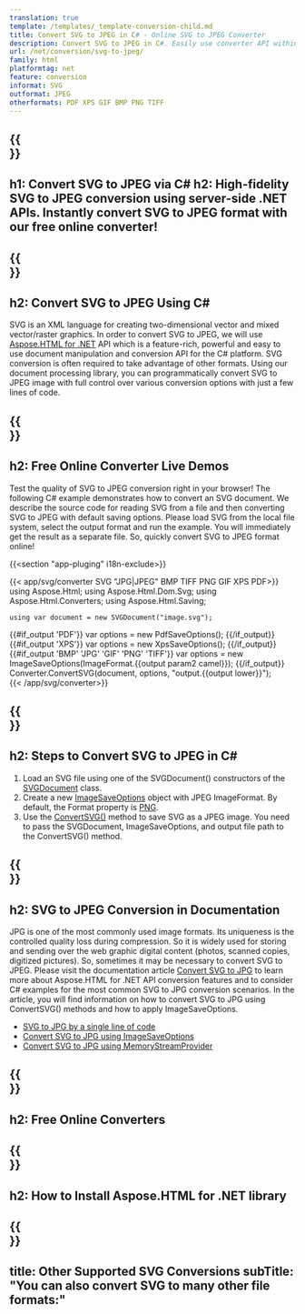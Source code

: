 ```yaml
---
translation: true
template: /templates/_template-conversion-child.md
title: Convert SVG to JPEG in C# - Online SVG to JPEG Converter
description: Convert SVG to JPEG in C#. Easily use converter API within ASP.NET or any .NET application. Try online SVG to JPEG Converter for free!
url: /net/conversion/svg-to-jpeg/
family: html
platformtag: net
feature: conversion
informat: SVG
outformat: JPEG
otherformats: PDF XPS GIF BMP PNG TIFF 
---
```


{{<section banner>}}
---
h1: Convert SVG to JPEG via C#
h2: High-fidelity SVG to JPEG conversion using server-side .NET APIs. Instantly convert SVG to JPEG format with our free online converter!
---

{{<section overview>}}
---
h2: Convert SVG to JPEG Using C#
---

SVG is an XML language for creating two-dimensional vector and mixed vector/raster graphics. In order to convert SVG to JPEG, we will use [Aspose.HTML for .NET](https://products.aspose.com/html/net/) API which is a feature-rich, powerful and easy to use document manipulation and conversion API for the C# platform. SVG conversion is often required to take advantage of other formats. Using our document processing library, you can programmatically convert SVG to JPEG image with full control over various conversion options with just a few lines of code.

{{<section demos>}}
---
h2: Free Online Converter Live Demos
---

Test the quality of SVG to JPEG conversion right in your browser! The following C# example demonstrates how to convert an SVG document. We describe the source code for reading SVG from a file and then converting SVG to JPEG with default saving options. Please load SVG from the local file system, select the output format and run the example. You will immediately get the result as a separate file. So, quickly convert SVG to JPEG format online!

{{<section "app-pluging" i18n-exclude>}}

{{< app/svg/converter SVG "JPG|JPEG" BMP TIFF PNG GIF XPS PDF>}}
using Aspose.Html;
using Aspose.Html.Dom.Svg;
using Aspose.Html.Converters;
using Aspose.Html.Saving;

    using var document = new SVGDocument("image.svg");
{{#if_output 'PDF'}}
    var options = new PdfSaveOptions();
{{/if_output}}
{{#if_output 'XPS'}}
    var options = new XpsSaveOptions();
{{/if_output}}
{{#if_output 'BMP' 'JPG' 'GIF' 'PNG' 'TIFF'}}
    var options = new ImageSaveOptions(ImageFormat.{{output param2 camel}});
{{/if_output}}
    Converter.ConvertSVG(document, options, "output.{{output lower}}");   
{{< /app/svg/converter>}}


{{<section steps>}}
---
h2: Steps to Convert SVG to JPEG in C#
---

1.  Load an SVG file using one of the SVGDocument() constructors of the [SVGDocument](https://apireference.aspose.com/html/net/aspose.html.dom.svg/svgdocument) class.
1.  Create a new [ImageSaveOptions](https://apireference.aspose.com/html/net/aspose.html.saving/imagesaveoptions) object with JPEG ImageFormat. By default, the Format property is [PNG](https://apireference.aspose.com/html/net/aspose.html.rendering.image/imageformat).
1.  Use the [ConvertSVG()](https://apireference.aspose.com/html/net/aspose.html.converters.converter/convertsvg/methods/3) method to save SVG as a JPEG image. You need to pass the SVGDocument, ImageSaveOptions, and output file path to the ConvertSVG() method.


{{<section documentation>}}
---
h2: SVG to JPEG Conversion in Documentation
---

JPG is one of the most commonly used image formats. Its uniqueness is the controlled quality loss during compression. So it is widely used for storing and sending over the web graphic digital content (photos, scanned copies, digitized pictures). So, sometimes it may be necessary to convert SVG to JPEG. Please visit the documentation article [Convert SVG to JPG](https://docs.aspose.com/html/net/converting-between-formats/svg-to-jpg/) to learn more about Aspose.HTML for .NET API conversion features and to consider C# examples for the most common SVG to JPG conversion scenarios. In the article, you will find information on how to convert SVG to JPG using ConvertSVG() methods and how to apply ImageSaveOptions.
  - <a href="https://docs.aspose.com/html/net/converting-between-formats/svg-to-jpg/#svg-to-jpg-by-a-single-line-of-code" target="_blank">SVG to JPG by a single line of code</a>
  - <a href="https://docs.aspose.com/html/net/converting-between-formats/svg-to-jpg/#convert-svg-to-jpg-using-imagesaveoptions" target="_blank">Convert SVG to JPG using ImageSaveOptions</a>
  - <a href="https://docs.aspose.com/html/net/converting-between-formats/svg-to-jpg/#output-stream-providers" target="_blank">Convert SVG to JPG using MemoryStreamProvider</a>

{{<section online-converters>}}
---
h2: Free Online Converters
---

{{<section get-started>}}
---
h2: How to Install Aspose.HTML for .NET library
---

{{<section other-conversions>}}
---
title: Other Supported SVG Conversions
subTitle: "You can also convert SVG to many other file formats:"
---